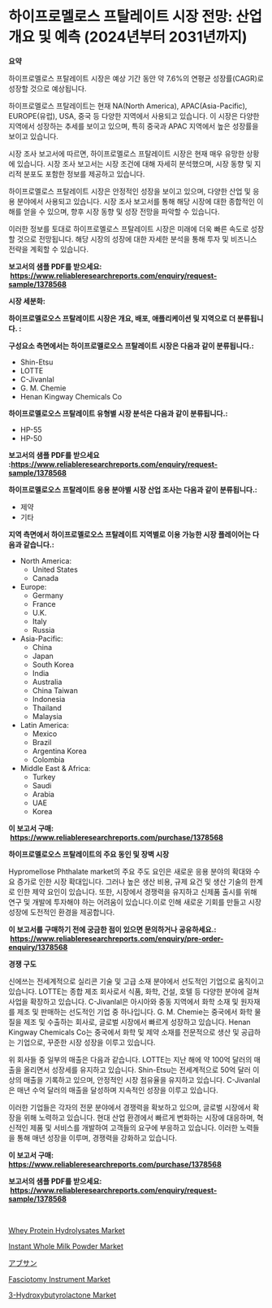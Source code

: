 <p><h1>하이프로멜로스 프탈레이트 시장 전망: 산업 개요 및 예측 (2024년부터 2031년까지)</h1></p><p><strong>요약</strong></p>
<p><p>하이프로멜로스 프탈레이트 시장은 예상 기간 동안 약 7.6%의 연평균 성장률(CAGR)로 성장할 것으로 예상됩니다. </p><p>하이프로멜로스 프탈레이트는 현재 NA(North America), APAC(Asia-Pacific), EUROPE(유럽), USA, 중국 등 다양한 지역에서 사용되고 있습니다. 이 시장은 다양한 지역에서 성장하는 추세를 보이고 있으며, 특히 중국과 APAC 지역에서 높은 성장률을 보이고 있습니다.</p><p>시장 조사 보고서에 따르면, 하이프로멜로스 프탈레이트 시장은 현재 매우 유망한 상황에 있습니다. 시장 조사 보고서는 시장 조건에 대해 자세히 분석했으며, 시장 동향 및 지리적 분포도 포함한 정보를 제공하고 있습니다.</p><p>하이프로멜로스 프탈레이트 시장은 안정적인 성장을 보이고 있으며, 다양한 산업 및 응용 분야에서 사용되고 있습니다. 시장 조사 보고서를 통해 해당 시장에 대한 종합적인 이해를 얻을 수 있으며, 향후 시장 동향 및 성장 전망을 파악할 수 있습니다.</p><p>이러한 정보를 토대로 하이프로멜로스 프탈레이트 시장은 미래에 더욱 빠른 속도로 성장할 것으로 전망됩니다. 해당 시장의 성장에 대한 자세한 분석을 통해 투자 및 비즈니스 전략을 계획할 수 있습니다.</p></p>
<p><strong>보고서의 샘플 PDF를 받으세요: &nbsp;<a href="https://www.reliableresearchreports.com/enquiry/request-sample/1378568">https://www.reliableresearchreports.com/enquiry/request-sample/1378568</a></strong></p>
<p><strong>시장 세분화:</strong></p>
<p><strong> 하이프로멜로오스 프탈레이트 시장은 개요, 배포, 애플리케이션 및 지역으로 더 분류됩니다. :</strong></p>
<p><strong>구성요소 측면에서는 하이프로멜로오스 프탈레이트 시장은 다음과 같이 분류됩니다.:</strong></p>
<p><ul><li>Shin-Etsu</li><li>LOTTE</li><li>C-Jivanlal</li><li>G. M. Chemie</li><li>Henan Kingway Chemicals Co</li></ul></p>
<p><strong> 하이프로멜로오스 프탈레이트 유형별 시장 분석은 다음과 같이 분류됩니다.:</strong></p>
<p><ul><li>HP-55</li><li>HP-50</li></ul></p>
<p><strong>보고서의 샘플 PDF를 받으세요 :<a href="https://www.reliableresearchreports.com/enquiry/request-sample/1378568">https://www.reliableresearchreports.com/enquiry/request-sample/1378568</a></strong></p>
<p><strong> 하이프로멜로오스 프탈레이트 응용 분야별 시장 산업 조사는 다음과 같이 분류됩니다.:</strong></p>
<p><ul><li>제약</li><li>기타</li></ul></p>
<p><strong>지역 측면에서 하이프로멜로오스 프탈레이트 지역별로 이용 가능한 시장 플레이어는 다음과 같습니다.:</strong></p>
<p><ul>
    <li>
        North America:
        <ul>
            <li>United States</li>
            <li>Canada</li>
        </ul>
    </li>
    <li>
        Europe:
        <ul>
            <li>Germany</li>
            <li>France</li>
            <li>U.K.</li>
            <li>Italy</li>
            <li>Russia</li>
        </ul>
    </li>
    <li>
        Asia-Pacific:
        <ul>
            <li>China</li>
            <li>Japan</li>
            <li>South Korea</li>
            <li>India</li>
            <li>Australia</li>
            <li>China Taiwan</li>
            <li>Indonesia</li>
            <li>Thailand</li>
            <li>Malaysia</li>
        </ul>
    </li>
    <li>
        Latin America:
        <ul>
            <li>Mexico</li>
            <li>Brazil</li>
            <li>Argentina Korea</li>
            <li>Colombia</li>
        </ul>
    </li>
    <li>
        Middle East & Africa:
        <ul>
            <li>Turkey</li>
            <li>Saudi</li>
            <li>Arabia</li>
            <li>UAE</li>
            <li>Korea</li>
        </ul>
    </li>
    </ul></p>
<p><strong>이 보고서 구매: &nbsp;<a href="https://www.reliableresearchreports.com/purchase/1378568">https://www.reliableresearchreports.com/purchase/1378568</a></strong></p>
<p><strong>하이프로멜로오스 프탈레이트의 주요 동인 및 장벽 시장</strong></p>
<p><p>Hypromellose Phthalate market의 주요 주도 요인은 새로운 응용 분야의 확대와 수요 증가로 인한 시장 확대입니다. 그러나 높은 생산 비용, 규제 요건 및 생산 기술의 한계로 인한 제약 요인이 있습니다. 또한, 시장에서 경쟁력을 유지하고 신제품 출시를 위해 연구 및 개발에 투자해야 하는 어려움이 있습니다.이로 인해 새로운 기회를 만들고 시장 성장에 도전적인 환경을 제공합니다.</p></p>
<p><strong>이 보고서를 구매하기 전에 궁금한 점이 있으면 문의하거나 공유하세요.: &nbsp;<a href="https://www.reliableresearchreports.com/enquiry/pre-order-enquiry/1378568">https://www.reliableresearchreports.com/enquiry/pre-order-enquiry/1378568</a></strong></p>
<p><strong>경쟁 구도</strong></p>
<p><p>신에쓰는 전세계적으로 실리콘 기술 및 고급 소재 분야에서 선도적인 기업으로 움직이고 있습니다. LOTTE는 종합 제조 회사로서 식품, 화학, 건설, 호텔 등 다양한 분야에 걸쳐 사업을 확장하고 있습니다. C-Jivanlal은 아시아와 중동 지역에서 화학 소재 및 원자재를 제조 및 판매하는 선도적인 기업 중 하나입니다. G. M. Chemie는 중국에서 화학 물질을 제조 및 수출하는 회사로, 글로벌 시장에서 빠르게 성장하고 있습니다. Henan Kingway Chemicals Co는 중국에서 화학 및 제약 소재를 전문적으로 생산 및 공급하는 기업으로, 꾸준한 시장 성장을 이루고 있습니다.</p><p>위 회사들 중 일부의 매출은 다음과 같습니다. LOTTE는 지난 해에 약 100억 달러의 매출을 올리면서 성장세를 유지하고 있습니다. Shin-Etsu는 전세계적으로 50억 달러 이상의 매출을 기록하고 있으며, 안정적인 시장 점유율을 유지하고 있습니다. C-Jivanlal은 매년 수억 달러의 매출을 달성하며 지속적인 성장을 이루고 있습니다.</p><p>이러한 기업들은 각자의 전문 분야에서 경쟁력을 확보하고 있으며, 글로벌 시장에서 확장을 위해 노력하고 있습니다. 현대 산업 환경에서 빠르게 변화하는 시장에 대응하며, 혁신적인 제품 및 서비스를 개발하여 고객들의 요구에 부응하고 있습니다. 이러한 노력들을 통해 매년 성장을 이루며, 경쟁력을 강화하고 있습니다.</p></p>
<p><strong>이 보고서 구매: &nbsp; <a href="https://www.reliableresearchreports.com/purchase/1378568">https://www.reliableresearchreports.com/purchase/1378568</a></strong></p>
<p><strong>보고서의 샘플 PDF를 받으세요: &nbsp;<a href="https://www.reliableresearchreports.com/enquiry/request-sample/1378568">https://www.reliableresearchreports.com/enquiry/request-sample/1378568</a></strong><strong></strong></p>
<p>&nbsp;</p>
<p><p><a href="https://view.publitas.com/reportprime-1/whey-protein-hydrolysates-market-size-focuses-on-market-dynamics-in-depth-analysis-and-future-projections-of-its-market-forecasted-for-period-from-2024-to-2031/">Whey Protein Hydrolysates Market</a></p><p><a href="https://view.publitas.com/reportprime-1/instant-whole-milk-powder-market-size-reflecting-a-forecast-till-2031-market-by-type-by-application-and-by-geography/">Instant Whole Milk Powder Market</a></p><p><a href="https://github.com/wkuactfdzwizk06/Market-Research-Report-List-1/blob/main/2738631928.md">アブサン</a></p><p><a href="https://mire-aunt-385.notion.site/Global-Fasciotomy-Instrument-Market-Size-and-Market-Trends-Insights-and-Projections-from-2024-to-20-39c9bfadeca74316a69c36e4240f0f03">Fasciotomy Instrument Market</a></p><p><a href="https://invited-way-688.notion.site/3-Hydroxybutyrolactone-Market-Dynamics-2024-2031-Also-about-Its-Market-Trends-Projections-and-Opp-5ad66368de4c444ea3e1b748946d5cca">3-Hydroxybutyrolactone Market</a></p></p>